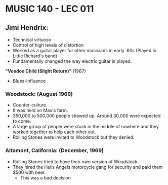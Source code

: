 # MUSIC 140 - LEC 011
## Jimi Hendrix:
- Technical virtuoso
- Control of high levels of distortion
- Worked as a guitar player for other musicians in early .60s (Played in Little Richard's band)
- Fundamentally changed the way electric guitar is played.

**"Voodoo Child (Slight Return)"** (1967)
- Blues-influence

### Woodstock: (August 1969)
- Counter-culture.
- It was held on Max's farm.
- 350,000 to 500,000 people showed up. Around 30,000 were expected to come.
- A large group of people were stuck in the middle of nowhere and they worked together to help each other out.
- Rolling Stones were invited to Woodstock but they denied.

### Altamont, California: (December, 1969)
- Rolling Stones tried to have their own version of Woodstock.
- They hired the Hells Angels motorcycle gang for security and paid them $500 with beer.
  - This was a bad decision 
<!--stackedit_data:
eyJoaXN0b3J5IjpbLTU4NjY5ODg0Nyw2Nzg3ODY4NjYsLTE0OD
I5MDE4NCwtMTYxNTM0NjUxNSwzNzEwMDc5MTUsLTMzMDYyNjgw
NSwtMjA1Nzg5MjI2MF19
-->